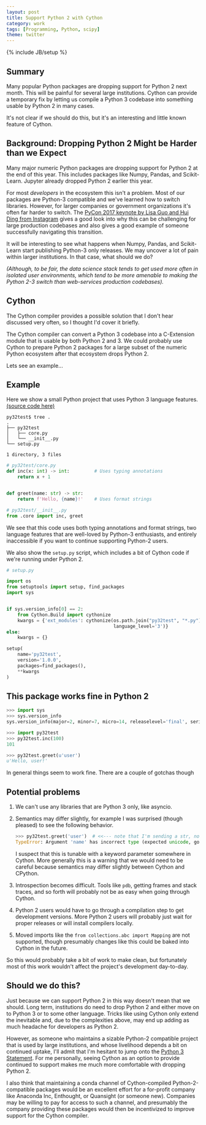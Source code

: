 ```yaml
---
layout: post
title: Support Python 2 with Cython
category: work
tags: [Programming, Python, scipy]
theme: twitter
---
```

{% include JB/setup %}


Summary
-------

Many popular Python packages are dropping support for Python 2 next month.
This will be painful for several large institutions.
Cython can provide a temporary fix by letting us compile a Python 3 codebase into something usable by Python 2 in
many cases.

It's not clear if we should do this, but it's an interesting and little known feature of Cython.


Background: Dropping Python 2 Might be Harder than we Expect
------------------------------------------------------------

Many major numeric Python packages are dropping support for Python 2 at the end
of this year.  This includes packages like Numpy, Pandas, and Scikit-Learn.
Jupyter already dropped Python 2 earlier this year.

For most *developers* in the ecosystem this isn't a problem.
Most of our packages are Python-3 compatible and we've learned how to switch libraries.
However, for larger companies or government organizations it's often far harder to switch.
The [PyCon 2017 keynote by Lisa Guo and Hui Ding from Instagram](https://www.youtube.com/watch?v=66XoCk79kjM)
gives a good look into why this can be challenging for large production codebases
and also gives a good example of someone successfully navigating this transition.

It will be interesting to see what happens when Numpy, Pandas, and Scikit-Learn start publishing Python-3 only releases.
We may uncover a lot of pain within larger institutions.
In that case, what should we do?

*(Although, to be fair, the data science stack tends to get used more often in
isolated user environments, which tend to be more amenable to making the Python
2-3 switch than web-services production codebases).*


Cython
------

The Cython compiler provides a possible solution that I don't hear discussed
very often, so I thought I'd cover it briefly.

The Cython compiler can convert a Python 3 codebase into a C-Extension
module that is usable by both Python 2 and 3.  We could probably use Cython
to prepare Python 2 packages for a large subset of the numeric Python
ecosystem after that ecosystem drops Python 2.

Lets see an example...


Example
-------

Here we show a small Python project that uses Python 3 language features.
[(source code here)](https://github.com/mrocklin/py32test)

```
py32test$ tree .
.
├── py32test
│   ├── core.py
│   └── __init__.py
└── setup.py

1 directory, 3 files
```


```python
# py32test/core.py
def inc(x: int) -> int:         # Uses typing annotations
    return x + 1


def greet(name: str) -> str:
    return f'Hello, {name}!'    # Uses format strings
```

```python
# py32test/__init__.py
from .core import inc, greet
```

We see that this code uses both typing annotations and format strings, two
language features that are well-loved by Python-3 enthusiasts, and entirely
inaccessible if you want to continue supporting Python-2 users.

We also show the `setup.py` script, which includes a bit of Cython code if
we're running under Python 2.

```python
# setup.py

import os
from setuptools import setup, find_packages
import sys


if sys.version_info[0] == 2:
    from Cython.Build import cythonize
    kwargs = {'ext_modules': cythonize(os.path.join("py32test", "*.py"),
                                       language_level='3')}
else:
    kwargs = {}

setup(
    name='py32test',
    version='1.0.0',
    packages=find_packages(),
    **kwargs
)
```

This package works fine in Python 2
-----------------------------------

```python
>>> import sys
>>> sys.version_info
sys.version_info(major=2, minor=7, micro=14, releaselevel='final', serial=0)

>>> import py32test
>>> py32test.inc(100)
101

>>> py32test.greet(u'user')
u'Hello, user!'
```

In general things seem to work fine.  There are a couple of gotchas though


Potential problems
------------------

1.  We can't use any libraries that are Python 3 only, like asyncio.

2.  Semantics may differ slightly, for example I was surprised (though pleased)
    to see the following behavior.

    ```python
    >>> py32test.greet('user')  # <<--- note that I'm sending a str, not unicode object
    TypeError: Argument 'name' has incorrect type (expected unicode, got str)
    ```

    I suspect that this is tunable with a keyword parameter somewhere in
    Cython.  More generally this is a warning that we would need to be careful
    because semantics may differ slightly between Cython and CPython.

3.  Introspection becomes difficult.  Tools like `pdb`, getting frames and
    stack traces, and so forth will probably not be as easy when going through
    Cython.

4.  Python 2 users would have to go through a compilation step to get
    development versions.  More Python 2 users will probably just wait for
    proper releases or will install compilers locally.

5.  Moved imports like the `from collections.abc import Mapping` are not
    supported, though presumably changes like this could be baked into Cython
    in the future.

So this would probably take a bit of work to make clean, but fortunately
most of this work wouldn't affect the project's development day-to-day.


Should we do this?
------------------

Just because we can support Python 2 in this way doesn't mean that we should.
Long term, institutions do need to drop Python 2 and either move on to Python 3
or to some other language.  Tricks like using Cython only extend the inevitable
and, due to the complexities above, may end up adding as much headache for
developers as Python 2.

However, as someone who maintains a sizable Python-2 compatible project that is
used by large institutions, and whose livelihood depends a bit on continued
uptake, I'll admit that I'm hesitant to jump onto the
[Python 3 Statement](https://python3statement.org/).
For me personally, seeing Cython as an option to provide continued to support
makes me much more comfortable with dropping Python 2.

I also think that maintaining a conda channel of Cython-compiled
Python-2-compatible packages would be an excellent effort for a for-profit
company like Anaconda Inc, Enthought, or Quansight (or someone new).
Companies may be willing to pay for access to such a channel, and presumably
the company providing these packages would then be incentivized to improve
support for the Cython compiler.
